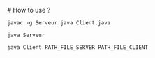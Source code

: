 # How to use ?

`javac -g Serveur.java Client.java`

`java Serveur`

`java Client PATH_FILE_SERVER PATH_FILE_CLIENT`
